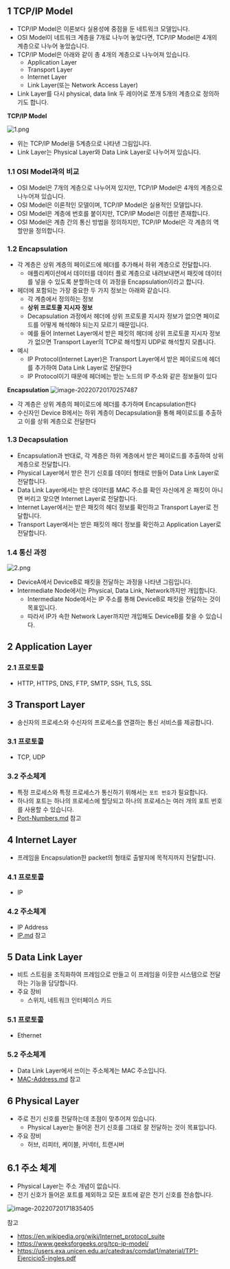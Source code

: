 ## 1 TCP/IP Model
- TCP/IP Model은 이론보다 실용성에 중점을 둔 네트워크 모델입니다.
- OSI Model이 네트워크 계층을 7개로 나누어 놓았다면, TCP/IP Model은 4개의 계층으로 나누어 놓았습니다.
- TCP/IP Model은 아래와 같이 총 4개의 계층으로 나누어져 있습니다.
  - Application Layer
  - Transport Layer
  - Internet Layer
  - Link Layer(또는 Network Access Layer)
- Link Layer를 다시 physical, data link 두 레이어로 쪼개 5개의 계층으로 정의하기도 합니다.

**TCP/IP Model**

![1.png](images/1.png)
- 위는 TCP/IP Model을 5계층으로 나타낸 그림입니다.
- Link Layer는 Physical Layer와 Data Link Layer로 나누어져 있습니다.

### 1.1 OSI Model과의 비교
- OSI Model은 7개의 계층으로 나누어져 있지만, TCP/IP Model은 4개의 계층으로 나누어져 있습니다.
- OSI Model은 이론적인 모델이며, TCP/IP Model은 실용적인 모델입니다.
- OSI Model은 계층에 번호를 붙이지만, TCP/IP Model은 이름만 존재합니다.
- OSI Model은 계층 간의 통신 방법을 정의하지만, TCP/IP Model은 각 계층의 역할만을 정의합니다.

### 1.2 Encapsulation
- 각 계층은 상위 계층의 페이로드에 헤더를 추가해서 하위 계층으로 전달합니다.
  - 애플리케이션에서 데이터를 데이터 플로 계층으로 내려보내면서 패킷에 데이터를 넣을 수 있도록 분할하는데 이 과정을 Encapsulation이라고 합니다.
- 헤더에 포함되는 가장 중요한 두 가지 정보는 아래와 같습니다.
  - 각 계층에서 정의하는 정보
  - **상위 프로토콜 지시자 정보**
  - Decapsulation 과정에서 헤더에 상위 프로토콜 지시자 정보가 없으면 페이로드를 어떻게 해석해야 되는지 모르기 때문입니다.
  - 예를 들어 Internet Layer에서 받은 패킷의 헤더에 상위 프로토콜 지시자 정보가 없으면 Transport Layer의 TCP로 해석할지 UDP로 해석할지 모릅니다.
- 예시
  - IP Protocol(Internet Layer)은 Transport Layer에서 받은 페이로드에 헤더를 추가하여 Data Link Layer로 전달한다
  - IP Protocol이기 때문에 헤더에는 받는 노드의 IP 주소와 같은 정보들이 있다

**Encapsulation**
![image-20220720170257487](./images/3.png)
- 각 계층은 상위 계층의 페이로드에 헤더를 추가하며 Encapsulation한다
- 수신자인 Device B에서는 하위 계층이 Decapsulation을 통해 페이로드를 추출하고 이를 상위 계층으로 전달한다

### 1.3 Decapsulation
- Encapsulation과 반대로, 각 계층은 하위 계층에서 받은 페이로드를 추출하여 상위 계층으로 전달합니다.
- Physical Layer에서 받은 전기 신호를 데이터 형태로 만들어 Data Link Layer로 전달합니다.
- Data Link Layer에서는 받은 데이터를 MAC 주소를 확인 자신에게 온 패킷이 아니면 버리고 맞으면 Internet Layer로 전달합니다.
- Internet Layer에서는 받은 패킷의 헤더 정보를 확인하고 Transport Layer로 전달합니다.
- Transport Layer에서는 받은 패킷의 헤더 정보를 확인하고 Application Layer로 전달합니다.

### 1.4 통신 과정
![2.png](images/2.png)
- DeviceA에서 DeviceB로 패킷을 전달하는 과정을 나타낸 그림입니다.
- Intermediate Node에서는 Physical, Data Link, Network까지만 개입합니다.
  - Intermediate Node에서는 IP 주소를 통해 DeviceB로 패킷을 전달하는 것이 목표입니다.
  - 따라서 IP가 속한 Network Layer까지만 개입해도 DeviceB를 찾을 수 있습니다.

## 2 Application Layer

### 2.1 프로토콜
- HTTP, HTTPS, DNS, FTP, SMTP, SSH, TLS, SSL

## 3 Transport Layer
- 송신자의 프로세스와 수신자의 프로세스를 연결하는 통신 서비스를 제공합니다.

### 3.1 프로토콜
- TCP, UDP

### 3.2 주소체계
- 특정 프로세스와 특정 프로세스가 통신하기 위해서는 `포트 번호`가 필요합니다.
- 하나의 포트는 하나의 프로세스에 할당되고 하나의 프로세스는 여러 개의 포트 번호를 사용할 수 있습니다.
- [Port-Numbers.md](../Port-Numbers/Port-Numbers.md) 참고

## 4 Internet Layer
- 프레임을 Encapsulation한 packet의 형태로 출발지에 목적지까지 전달합니다.

### 4.1 프로토콜
- IP

### 4.2 주소체계
* IP Address
* [IP.md](../Protocol/IP/IP.md) 참고

## 5 Data Link Layer
- 비트 스트림을 조직화하여 프레임으로 만들고 이 프레임을 이웃한 시스템으로 전달하는 기능을 담당합니다.
- 주요 장비
  - 스위치, 네트워크 인터페이스 카드

### 5.1 프로토콜
- Ethernet

### 5.2 주소체계
- Data Link Layer에서 쓰이는 주소체계는 MAC 주소입니다.
- [MAC-Address.md](../MAC-Address/MAC-Address.md) 참고

## 6 Physical Layer
- 주로 전기 신호를 전달하는데 초점이 맞추어져 있습니다.
  - Physical Layer는 들어온 전기 신호를 그대로 잘 전달하는 것이 목표입니다.
- 주요 장비
  - 허브, 리피터, 케이블, 커넥터, 트랜시버

## 6.1 주소 체계
- Physical Layer는 주소 개념이 없습니다.
- 전기 신호가 들어온 포트를 제외하고 모든 포트에 같은 전기 신호를 전송합니다.

![image-20220720171835405](./images/4.png)


참고
- https://en.wikipedia.org/wiki/Internet_protocol_suite
- https://www.geeksforgeeks.org/tcp-ip-model/
- https://users.exa.unicen.edu.ar/catedras/comdat1/material/TP1-Ejercicio5-ingles.pdf